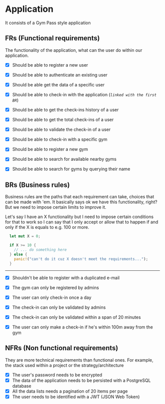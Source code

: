 # Application

It consists of a Gym Pass style application

## FRs (Functional requirements)

The functionality of the application, what can the user do within our application.

- [x] Should be able to register a new user
- [x] Should be able to authenticate an existing user
- [x] Should be able get the data of a specific user

- [x] Should be able to check-in with the application (_`linked with the first BR`_)
- [x] Should be able to get the check-ins history of a user
- [x] Should be able to get the total check-ins of a user
- [x] Should be able to validate the check-in of a user
- [x] Should be able to check-in with a specific gym

- [x] Should be able to register a new gym
- [x] Should be able to search for available nearby gyms
- [x] Should be able to search for gyms by querying their name

## BRs (Business rules)

Business rules are the paths that each requirement can take, choices that can be made with 'em. It basically says ok we have this functionality, right? But we need to impose certain limits to improve it.

Let's say I have an X functionality but I need to impose certain conditions for that to work so I can say that I only accept or allow that to happen if and only if the X is equals to e.g. 100 or more.

```rust
  let mut X = 0;

  if X >= 10 {
    // ... do something here
  } else {
    panic!("can't do it cuz X doesn't meet the requirements...");
  }
```

---

- [x] Shouldn't be able to register with a duplicated e-mail

- [x] The gym can only be registered by admins

- [x] The user can only check-in once a day
- [x] The check-in can only be validated by admins
- [x] The check-in can only be validated within a span of 20 minutes
- [x] The user can only make a check-in if he's within 100m away from the gym

## NFRs (Non functional requirements)

They are more technical requirements than functional ones. For example, the stack used within a project or the strategy/architecture

- [x] The user's password needs to be encrypted
- [x] The data of the application needs to be persisted with a PostgreSQL database
- [x] All the data lists needs a pagination of 20 items per page
- [x] The user needs to be identified with a JWT (JSON Web Token)
